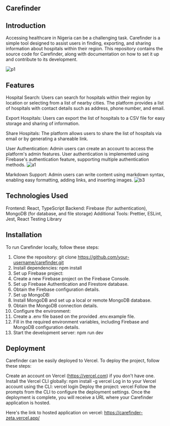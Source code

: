 ## Carefinder

## Introduction

Accessing healthcare in Nigeria can be a challenging task. Carefinder is a simple tool designed to assist users in finding, exporting, and sharing information about hospitals within their region. This repository contains the source code for Carefinder, along with documentation on how to set it up and contribute to its development.

![p1](https://github.com/Jennydunix/carefinder/assets/88034429/739e2084-55b9-4404-8719-abebf4a12cb2)

## Features
Hospital Search: Users can search for hospitals within their region by location or selecting from a list of nearby cities. The platform provides a list of hospitals with contact details such as address, phone number, and email.

Export Hospitals: Users can export the list of hospitals to a CSV file for easy storage and sharing of information.

Share Hospitals: The platform allows users to share the list of hospitals via email or by generating a shareable link.

User Authentication: Admin users can create an account to access the platform's admin features. User authentication is implemented using Firebase's authentication feature, supporting multiple authentication methods.
![a1](https://github.com/Jennydunix/carefinder/assets/88034429/00b810ea-6d49-4f64-a3ad-40853c8a71cf)



Markdown Support: Admin users can write content using markdown syntax, enabling easy formatting, adding links, and inserting images.
![b3](https://github.com/Jennydunix/carefinder/assets/88034429/e1061af9-b3af-4e80-8423-d9b498ad83be)


## Technologies Used

Frontend: React, TypeScript
Backend: Firebase (for authentication), MongoDB (for database, and file storage)
Additional Tools: Prettier, ESLint, Jest, React Testing Library

## Installation

To run Carefinder locally, follow these steps:

1. Clone the repository: git clone https://github.com/your-username/carefinder.git
2. Install dependencies: npm install
3. Set up Firebase project:
4. Create a new Firebase project on the Firebase Console.
5. Set up Firebase Authentication and Firestore database.
6. Obtain the Firebase configuration details.
7. Set up MongoDB:
8. Install MongoDB and set up a local or remote MongoDB database.
9. Obtain the MongoDB connection details.
10. Configure the environment:
11. Create a .env file based on the provided .env.example file.
12. Fill in the required environment variables, including Firebase and MongoDB configuration details.
13. Start the development server: npm run dev

## Deployment
Carefinder can be easily deployed to Vercel. To deploy the project, follow these steps:

Create an account on Vercel (https://vercel.com) if you don't have one.
Install the Vercel CLI globally: npm install -g vercel
Log in to your Vercel account using the CLI: vercel login
Deploy the project: vercel
Follow the prompts from the CLI to configure the deployment settings.
Once the deployment is complete, you will receive a URL where your Carefinder application is hosted.

Here's the link to hosted application on vercel: https://carefinder-zeta.vercel.app/

